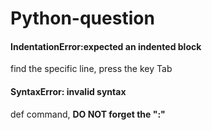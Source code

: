 # Python-question

#### IndentationError:expected an indented block

find the specific line, press the key Tab

#### SyntaxError: invalid syntax

def command, **DO NOT forget the ":"**

